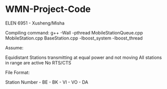 
WMN-Project-Code
================

ELEN 6951 - Xusheng/Misha

Compiling command: g++ -Wall -pthread MobileStationQueue.cpp MobileStation.cpp BaseStation.cpp -lboost_system -lboost_thread

Assume:

Equidistant Stations transmitting at equal power and not moving
All stations in range are active
No RTS/CTS


File Format:

Station Number - BE - BK - VI - VO - DA

